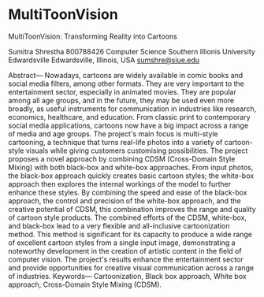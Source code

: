 # MultiToonVision
MultiToonVision: Transforming Reality into Cartoons

Sumitra Shrestha
800788426
 Computer Science
 Southern Illionis University Edwardsville
  Edwardsville, Illinois, USA
 sumshre@siue.edu


Abstract—  Nowadays, cartoons are widely available in comic books and social media filters, among other formats. They are very important to the entertainment sector, especially in animated movies. They are popular among all age groups, and in the future, they may be used even more broadly, as useful instruments for communication in industries like research, economics, healthcare, and education. From classic print to contemporary social media applications, cartoons now have a big impact across a range of media and age groups. The project's main focus is multi-style cartooning, a technique that turns real-life photos into a variety of cartoon-style visuals while giving customers customising possibilities.
The project proposes a novel approach by combining CDSM (Cross-Domain Style Mixing) with both black-box and white-box approaches. From input photos, the black-box approach quickly creates basic cartoon styles; the white-box approach then explores the internal workings of the model to further enhance these styles. By combining the speed and ease of the black-box approach, the control and precision of the white-box approach, and the creative potential of CDSM, this combination improves the range and quality of cartoon style products.
The combined efforts of the CDSM, white-box, and black-box lead to a very flexible and all-inclusive cartoonization method. This method is significant for its capacity to produce a wide range of excellent cartoon styles from a single input image, demonstrating a noteworthy development in the creation of artistic content in the field of computer vision. The project's results enhance the entertainment sector and provide opportunities for creative visual communication across a range of industries.
Keywords— Cartoonization, Black box approach, White box approach, Cross-Domain Style Mixing (CDSM).
